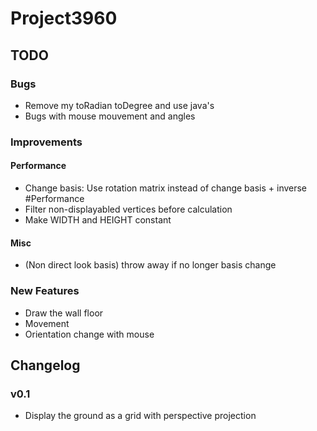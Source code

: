 # Project3960

## TODO

### Bugs

* Remove my toRadian toDegree and use java's
* Bugs with mouse mouvement and angles

### Improvements

#### Performance
* Change basis: Use rotation matrix instead of change basis + inverse #Performance
* Filter non-displayabled vertices before calculation
* Make WIDTH and HEIGHT constant

#### Misc
* (Non direct look basis) throw away if no longer basis change


### New Features
* Draw the wall floor
* Movement
* Orientation change with mouse

## Changelog

### v0.1
* Display the ground as a grid with perspective projection